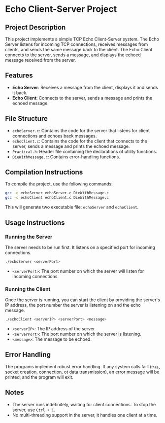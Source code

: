 # Echo Client-Server Project

## Project Description
This project implements a simple TCP Echo Client-Server system. The Echo Server listens for incoming TCP connections, receives messages from clients, and sends the same message back to the client. The Echo Client connects to the server, sends a message, and displays the echoed message received from the server.

## Features
- **Echo Server**: Receives a message from the client, displays it and sends it back.
- **Echo Client**: Connects to the server, sends a message and prints the echoed message.

## File Structure
- ``echoServer.c``: Contains the code for the server that listens for client connections and echoes back messages.
- ``echoClient.c``: Contains the code for the client that connects to the server, sends a message and prints the echoed message.
- ``Practical.h``: Header file containing the declarations of utility functions.
- ``DieWithMessage.c``: Contains error-handling functions.

## Compilation Instructions
To compile the project, use the following commands:
~~~ bash
gcc -o echoServer echoServer.c DieWithMessage.c
gcc -o echoClient echoClient.c DieWithMessage.c
~~~
This will generate two executable file: ``echoServer`` and ``echoClient``.

## Usage Instructions

### Running the Server
The server needs to be run first. It listens on a specified port for incoming connections.
~~~ bash
./echoServer <serverPort>
~~~
- ``<serverPort>``: The port number on which the server will listen for incoming connections.

### Running the Client
Once the server is running, you can start the client by providing the server's IP address, the port number the server is listening on and the echo message.
~~~ bash
./echoClient <serverIP> <serverPort> <message>
~~~
- ``<serverIP>``: The IP address of the server.
- ``<serverPort>``: The port number on which the server is listening.
- ``<message>``: The message to be echoed.

## Error Handling
The programs implement robust error handling. If any system calls faill (e.g., socket creation, connection, ot data transmission), an error message will be printed, and the program will exit.

## Notes
- The server runs indefinitely, waiting for client connections. To stop the server, use ``Ctrl + C``.
- No multi-threading support in the server, it handles one client at a time.
